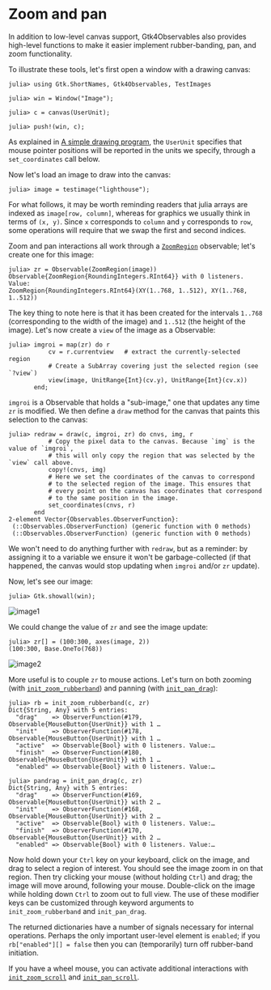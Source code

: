 # Zoom and pan

In addition to low-level canvas support, Gtk4Observables also provides
high-level functions to make it easier implement rubber-banding, pan,
and zoom functionality.

To illustrate these tools, let's first open a window with a drawing canvas:

```jldoctest demozoom
julia> using Gtk.ShortNames, Gtk4Observables, TestImages

julia> win = Window("Image");

julia> c = canvas(UserUnit);

julia> push!(win, c);
```

As explained in [A simple drawing program](@ref), the `UserUnit`
specifies that mouse pointer positions will be reported in the units
we specify, through a `set_coordinates` call below.

Now let's load an image to draw into the canvas:
```jldoctest demozoom
julia> image = testimage("lighthouse");
```

For what follows, it may be worth reminding readers that julia arrays
are indexed as `image[row, column]`, whereas for graphics we usually
think in terms of `(x, y)`. Since `x` corresponds to `column` and `y`
corresponds to `row`, some operations will require that we swap the
first and second indices.

Zoom and pan interactions all work through a [`ZoomRegion`](@ref) observable; let's
create one for this image:
```jldoctest demozoom
julia> zr = Observable(ZoomRegion(image))
Observable{ZoomRegion{RoundingIntegers.RInt64}} with 0 listeners. Value:
ZoomRegion{RoundingIntegers.RInt64}(XY(1..768, 1..512), XY(1..768, 1..512))
```

The key thing to note here is that it has been created for the
intervals `1..768` (corresponding to the width of the image) and
`1..512` (the height of the image). Let's now create a `view` of the image as a Observable:

```jldoctest demozoom
julia> imgroi = map(zr) do r
           cv = r.currentview   # extract the currently-selected region
           # Create a SubArray covering just the selected region (see `?view`)
           view(image, UnitRange{Int}(cv.y), UnitRange{Int}(cv.x))
       end;
```

`imgroi` is a Observable that holds a "sub-image," one that updates any
time `zr` is modified. We then define a `draw` method for the canvas
that paints this selection to the canvas:

```jldoctest demozoom
julia> redraw = draw(c, imgroi, zr) do cnvs, img, r
           # Copy the pixel data to the canvas. Because `img` is the value of `imgroi`,
           # this will only copy the region that was selected by the `view` call above.
           copy!(cnvs, img)
           # Here we set the coordinates of the canvas to correspond
           # to the selected region of the image. This ensures that
           # every point on the canvas has coordinates that correspond
           # to the same position in the image.
           set_coordinates(cnvs, r)
       end
2-element Vector{Observables.ObserverFunction}:
 (::Observables.ObserverFunction) (generic function with 0 methods)
 (::Observables.ObserverFunction) (generic function with 0 methods)
```

We won't need to do anything further with `redraw`, but as a reminder:
by assigning it to a variable we ensure it won't be garbage-collected
(if that happened, the canvas would stop updating when `imgroi` and/or
`zr` update).

Now, let's see our image:
```jldoctest demozoom
julia> Gtk.showall(win);
```

![image1](assets/image1.png)

We could change the value of `zr` and see the image update:
```jldoctest demozoom
julia> zr[] = (100:300, axes(image, 2))
(100:300, Base.OneTo(768))
```

![image2](assets/image2.png)

More useful is to couple `zr` to mouse actions. Let's turn on both
zooming (with [`init_zoom_rubberband`](@ref)) and panning (with [`init_pan_drag`](@ref)):

```jldoctest demozoom; filter=r"#\d+"
julia> rb = init_zoom_rubberband(c, zr)
Dict{String, Any} with 5 entries:
  "drag"    => ObserverFunction(#179, Observable{MouseButton{UserUnit}} with 1 …
  "init"    => ObserverFunction(#178, Observable{MouseButton{UserUnit}} with 1 …
  "active"  => Observable{Bool} with 0 listeners. Value:…
  "finish"  => ObserverFunction(#180, Observable{MouseButton{UserUnit}} with 1 …
  "enabled" => Observable{Bool} with 0 listeners. Value:…

julia> pandrag = init_pan_drag(c, zr)
Dict{String, Any} with 5 entries:
  "drag"    => ObserverFunction(#169, Observable{MouseButton{UserUnit}} with 2 …
  "init"    => ObserverFunction(#168, Observable{MouseButton{UserUnit}} with 2 …
  "active"  => Observable{Bool} with 0 listeners. Value:…
  "finish"  => ObserverFunction(#170, Observable{MouseButton{UserUnit}} with 2 …
  "enabled" => Observable{Bool} with 0 listeners. Value:…
```

Now hold down your `Ctrl` key on your keyboard, click on the image,
and drag to select a region of interest. You should see the image zoom
in on that region. Then try clicking your mouse (without holding
`Ctrl`) and drag; the image will move around, following your
mouse. Double-click on the image while holding down `Ctrl` to zoom out
to full view. The use of these modifier keys can be customized through
keyword arguments to `init_zoom_rubberband` and `init_pan_drag`.

The returned dictionaries have a number of signals necessary for
internal operations. Perhaps the only important user-level element is
`enabled`; if you `rb["enabled"][] = false` then you can
(temporarily) turn off rubber-band initiation.

If you have a wheel mouse, you can activate additional interactions
with [`init_zoom_scroll`](@ref) and [`init_pan_scroll`](@ref).
